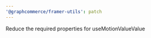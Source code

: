 ```yaml
---
'@graphcommerce/framer-utils': patch
---
```


Reduce the required properties for useMotionValueValue

